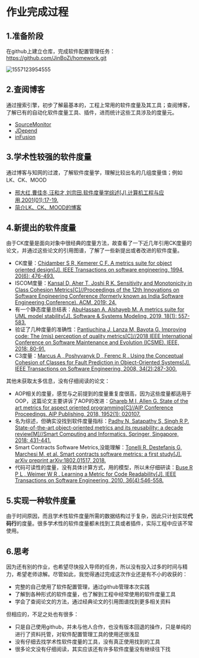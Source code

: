 # 作业完成过程

## 1.准备阶段

在github上建立仓库，完成软件配置管理任务：https://github.com/JinBoZi/homework.git

![1557123954555](C:\Users\Administrator\AppData\Roaming\Typora\typora-user-images\1557123954555.png)

## 2.查阅博客

通过搜索引擎，初步了解最基本的，工程上常用的软件度量及其工具；查阅博客，了解已有的自动化软件度量工具、插件，进而统计这些工具涉及的度量元。

- [SourceMonitor](https://www.cnblogs.com/bangerlee/archive/2011/09/18/2178172.html)
- [JDepend](https://blog.csdn.net/hantiannan/article/details/4641290)
- [inFusion](https://blog.csdn.net/aitangyong/article/details/50250967)

## 3.学术性较强的软件度量

通过博客与知网的过渡，了解软件度量学，理解比较出名的几组度量值；例如LK、CK、MOOD

- [邢大红,曹佳冬,汪和才,刘宗田.软件度量学综述[J].计算机工程与应用,2001(01):17-19.](http://kns.cnki.net/KCMS/detail/detail.aspx?dbcode=CJFQ&dbname=CJFD2001&filename=JSGG200101006&uid=WEEvREcwSlJHSldRa1FhdXNXaEd2UnVuMTdaMDF1dXpmVThJNzQ4a2JPYz0=$9A4hF_YAuvQ5obgVAqNKPCYcEjKensW4IQMovwHtwkF4VYPoHbKxJw!!&v=MDgyMjZHNEh0RE1ybzlGWW9SOGVYMUx1eFlTN0RoMVQzcVRyV00xRnJDVVJMT2ZZdVpwRnkzblZMeklMejdNYWI=)
- [简介LK、CK、MOOD的博客](https://www.tanglei.name/blog/metrics_oometrics.html)

## 4.新提出的软件度量

由于CK度量是面向对象中很经典的度量方法，故查看了一下近几年引用CK度量的论文，并通过这些论文的引用图谱，了解了一些新提出或者改进的软件度量。

* CK度量：[Chidamber S R, Kemerer C F. A metrics suite for object oriented design[J]. IEEE Transactions on software engineering, 1994, 20(6): 476-493.](https://ieeexplore.ieee.org/stamp/stamp.jsp?tp=&arnumber=295895)
* ISCOM度量：[Kansal D, Aher T, Joshi R K. Sensitivity and Monotonicity in Class Cohesion Metrics[C]//Proceedings of the 12th Innovations on Software Engineering Conference (formerly known as India Software Engineering Conference). ACM, 2019: 24.](https://dl.acm.org/citation.cfm?id=3299794)
* 有一个静态度量总结表：[AbuHassan A, Alshayeb M. A metrics suite for UML model stability[J]. Software & Systems Modeling, 2019, 18(1): 557-583.](https://link.springer.com/article/10.1007/s10270-016-0573-6)
* 验证了几种度量的准确性：[Pantiuchina J, Lanza M, Bavota G. Improving code: The (mis) perception of quality metrics[C]//2018 IEEE International Conference on Software Maintenance and Evolution (ICSME). IEEE, 2018: 80-91.](<https://ieeexplore.ieee.org/abstract/document/8530019#full-text-header>)
* C3度量：[Marcus A , Poshyvanyk D , Ferenc R . Using the Conceptual Cohesion of Classes for Fault Prediction in Object-Oriented Systems[J]. IEEE Transactions on Software Engineering, 2008, 34(2):287-300.](<https://ieeexplore.ieee.org/stamp/stamp.jsp?tp=&arnumber=4384505>)

其他未获取太多信息，没有仔细阅读的论文：

* AOP相关的度量，感觉与之前提到的度量重复度很高，因为这些度量都适用于OOP，这篇论文主要讲诉了AOP的改进：[Ghareb M I, Allen G. State of the art metrics for aspect oriented programming[C]//AIP Conference Proceedings. AIP Publishing, 2018, 1952(1): 020107.](https://aip.scitation.org/doi/pdf/10.1063/1.5032069?class=pdf)
* 名为综述，但确实没找到软件度量指标：[Padhy N, Satapathy S, Singh R P. State-of-the-art object-oriented metrics and its reusability: a decade review[M]//Smart Computing and Informatics. Springer, Singapore, 2018: 431-441.](<https://link.springer.com/chapter/10.1007/978-981-10-5544-7_42>)
* Smart Contracts Software Metrics,没能理解：[Tonelli R, Destefanis G, Marchesi M, et al. Smart contracts software metrics: a first study[J]. arXiv preprint arXiv:1802.01517, 2018.](<https://arxiv.org/pdf/1802.01517.pdf>)
* 代码可读性的度量，没有具体计算方式，用的模型，所以未仔细研读：[Buse R P L , Weimer W R . Learning a Metric for Code Readability[J]. IEEE Transactions on Software Engineering, 2010, 36(4):546-558.](<https://ieeexplore.ieee.org/stamp/stamp.jsp?tp=&arnumber=5332232>)

## 5.实现一种软件度量

由于时间原因，而且学术性软件度量所需的数据结构过于复杂，因此只计划实现**代码行**的度量。很多学术性的软件度量都未找到工具或者插件，实际工程中应该不常使用。

## 6.思考

因为还有别的作业，也希望尽快投入导师的任务，所以没有投入过多的时间与精力，希望老师谅解。尽管如此，我觉得通过完成这次作业还是有不小的收获的：

* 完整的自己使用了软件配置管理，通过github管理本次实践
* 了解到各种形式的软件度量，也了解到工程中经常使用的软件度量工具
* 学会了查阅论文的方法，通过经典论文的引用图谱找到更多相关资料

但相应的，不足之处也有很多：

* 只是自己使用github，并未与他人合作，也没有版本回退的操作，只是单纯的进行了资料托管，对软件配置管理工具的使用还很浅显
* 没有仔细去找学术性软件度量的工具，没有真正使用找到的工具
* 很多论文没有仔细阅读，其实应该还有许多软件度量没有继续往下找